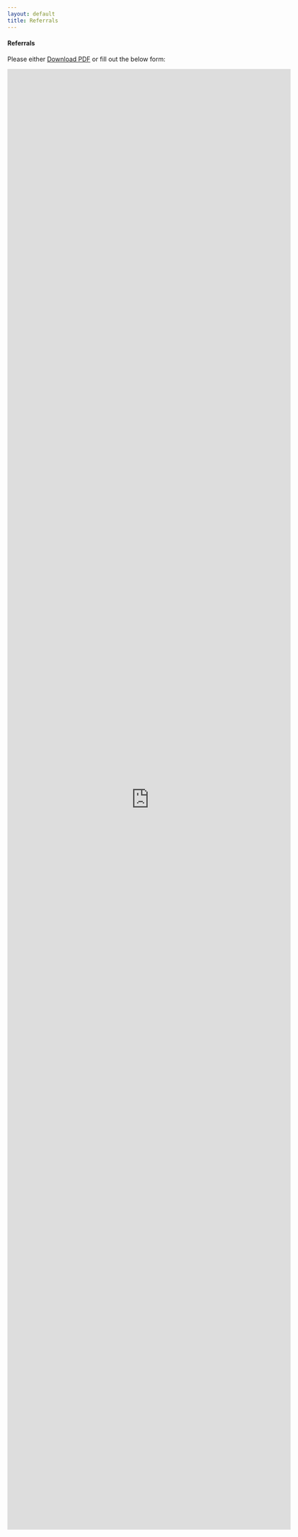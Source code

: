 ```yaml
---
layout: default
title: Referrals
---
```



<h4>Referrals</h4>
<p>Please either <a class="one" href="/periodontist/referrals/Refer-to-Periodontist-Dr-Roy.pdf">Download PDF</a> or fill out the below form:</p>


<iframe src="https://docs.google.com/forms/d/e/1FAIpQLScKquD6tpY_y4PWwPHIey7DtcWyZu5zJdr6Dofi8n7x_VcVwA/viewform?embedded=true" width="640" height="3295" frameborder="0" marginheight="0" marginwidth="0">Loading…</iframe>

